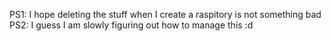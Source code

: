 PS1: I hope deleting the stuff when I create a raspitory is not something bad
PS2: I guess I am slowly figuring out how to manage this :d 
